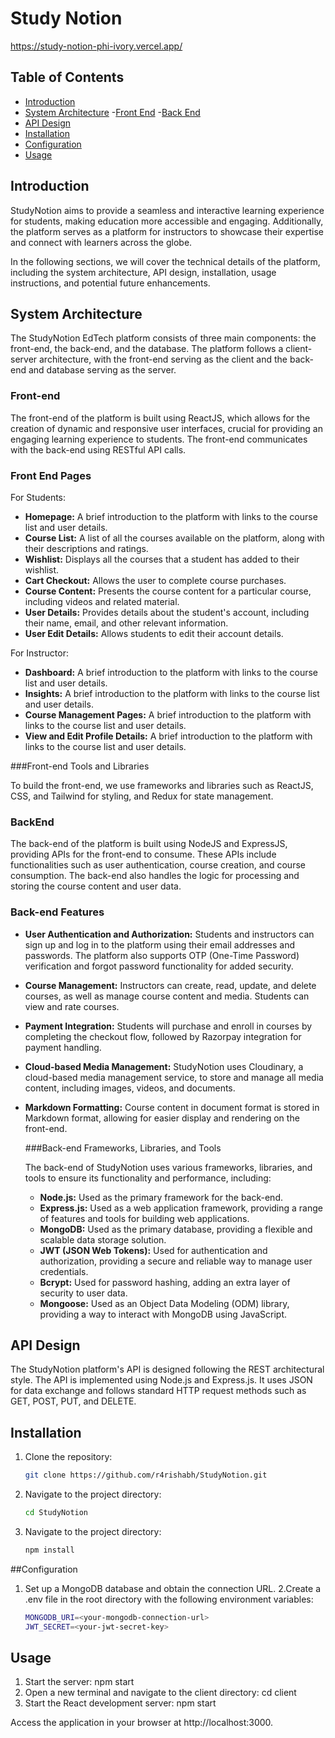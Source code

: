# Study Notion




https://study-notion-phi-ivory.vercel.app/


## Table of Contents

- [Introduction](#introduction)
- [System Architecture](#System-Architecture)
   -[Front End](#Front-End)
   -[Back End](#Back-End)
- [API Design](#API-Design)
- [Installation](#installation)
- [Configuration](#Configuration)
- [Usage](#usage)



## Introduction

StudyNotion aims to provide a seamless and interactive learning experience for students, making education more accessible and engaging. Additionally, the platform serves as a platform for instructors to showcase their expertise and connect with learners across the globe.

In the following sections, we will cover the technical details of the platform, including the system architecture, API design, installation, usage instructions, and potential future enhancements.

## System Architecture
The StudyNotion EdTech platform consists of three main components: the front-end, the back-end, and the database. The platform follows a client-server architecture, with the front-end serving as the client and the back-end and database serving as the server.

### Front-end

The front-end of the platform is built using ReactJS, which allows for the creation of dynamic and responsive user interfaces, crucial for providing an engaging learning experience to students. The front-end communicates with the back-end using RESTful API calls.

### Front End Pages

For Students:

- **Homepage:** A brief introduction to the platform with links to the course list and user details.
- **Course List:** A list of all the courses available on the platform, along with their descriptions and ratings.
- **Wishlist:** Displays all the courses that a student has added to their wishlist.
- **Cart Checkout:** Allows the user to complete course purchases.
- **Course Content:** Presents the course content for a particular course, including videos and related material.
- **User Details:** Provides details about the student's account, including their name, email, and other relevant information.
- **User Edit Details:** Allows students to edit their account details.


For Instructor:

- **Dashboard:** A brief introduction to the platform with links to the course list and user details.
- **Insights:** A brief introduction to the platform with links to the course list and user details.
- **Course Management Pages:** A brief introduction to the platform with links to the course list and user details.
- **View and Edit Profile Details:** A brief introduction to the platform with links to the course list and user details.

###Front-end Tools and Libraries

To build the front-end, we use frameworks and libraries such as ReactJS, CSS, and Tailwind for styling, and Redux for state management.

### BackEnd
The back-end of the platform is built using NodeJS and ExpressJS, providing APIs for the front-end to consume. These APIs include functionalities such as user authentication, course creation, and course consumption. The back-end also handles the logic for processing and storing the course content and user data.

### Back-end Features

- **User Authentication and Authorization:**  Students and instructors can sign up and log in to the platform using their email addresses and passwords. The platform also supports OTP (One-Time Password) verification and forgot password functionality for added security.
- **Course Management:**  Instructors can create, read, update, and delete courses, as well as manage course content and media. Students can view and rate courses.
- **Payment Integration:**  Students will purchase and enroll in courses by completing the checkout flow, followed by Razorpay integration for payment handling.
- **Cloud-based Media Management:**  StudyNotion uses Cloudinary, a cloud-based media management service, to store and manage all media content, including images, videos, and documents.
- **Markdown Formatting:**  Course content in document format is stored in Markdown format, allowing for easier display and rendering on the front-end.

  ###Back-end Frameworks, Libraries, and Tools

  The back-end of StudyNotion uses various frameworks, libraries, and tools to ensure its functionality and performance, including:
  - **Node.js:**  Used as the primary framework for the back-end.
  - **Express.js:** Used as a web application framework, providing a range of features and tools for building web applications.
  - **MongoDB:** Used as the primary database, providing a flexible and scalable data storage solution.
  - **JWT (JSON Web Tokens):** Used for authentication and authorization, providing a secure and reliable way to manage user credentials.
  - **Bcrypt:** Used for password hashing, adding an extra layer of security to user data.
  - **Mongoose:** Used as an Object Data Modeling (ODM) library, providing a way to interact with MongoDB using JavaScript.
 
## API Design

The StudyNotion platform's API is designed following the REST architectural style. The API is implemented using Node.js and Express.js. It uses JSON for data exchange and follows standard HTTP request methods such as GET, POST, PUT, and DELETE.

## Installation

1. Clone the repository:

   ```bash
   git clone https://github.com/r4rishabh/StudyNotion.git

2. Navigate to the project directory:

   ```bash
   cd StudyNotion

3. Navigate to the project directory:

   ```bash
   npm install


##Configuration
1. Set up a MongoDB database and obtain the connection URL.
2.Create a .env file in the root directory with the following environment variables:
   ```bash
   MONGODB_URI=<your-mongodb-connection-url>
   JWT_SECRET=<your-jwt-secret-key>
 ## Usage

 1. Start the server: npm start
 2. Open a new terminal and navigate to the client directory: cd client
 3. Start the React development server: npm start

Access the application in your browser at http://localhost:3000.







    


